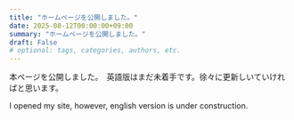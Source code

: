 ```yaml
---
title: "ホームページを公開しました。"
date: 2025-08-12T00:00:00+09:00
summary: "ホームページを公開しました。"
draft: False
# optional: tags, categories, authors, etc.
---
```

本ページを公開しました。　英語版はまだ未着手です。徐々に更新しいていければと思います。

I opened my site, however, english version is under construction. 